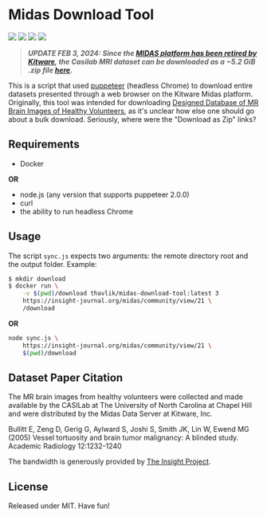 # Midas Download Tool
[<img src="https://img.shields.io/badge/maintenance%20status-as%20is-yellow">](https://github.com/thavlik/t4vd)
[<img src="https://img.shields.io/badge/Language-javascript-lightblue.svg">](https://nodejs.org/en)
[<img src="https://img.shields.io/badge/License-Apache_2.0-orange.svg">](./LICENSE)
[<img src="https://img.shields.io/badge/License-MIT-lightblue.svg">](./LICENSE-MIT)

> ***UPDATE FEB 3, 2024: Since the [MIDAS platform has been retired by Kitware](https://discourse.slicer.org/t/retiring-midas-kitware-com-data-repository/), the Casilab MRI dataset can be downloaded as a ~5.2 GiB .zip file [here](https://casilab-brain-mri.nyc3.digitaloceanspaces.com/casilab-brain-mri-release.zip).***

This is a script that used [puppeteer](https://github.com/puppeteer/puppeteer) (headless Chrome) to download entire datasets presented through a web browser on the Kitware Midas platform. Originally, this tool was intended for downloading [Designed Database of MR Brain Images of Healthy Volunteers](https://www.insight-journal.org/midas/community/view/21), as it's unclear how else one should go about a bulk download. Seriously, where were the "Download as Zip" links?

## Requirements
- Docker

**OR**

- node.js (any version that supports puppeteer 2.0.0)
- curl
- the ability to run headless Chrome

## Usage
The script `sync.js` expects two arguments: the remote directory root and the output folder. Example:

```bash
$ mkdir download
$ docker run \
    -v $(pwd)/download thavlik/midas-download-tool:latest 3
    https://insight-journal.org/midas/community/view/21 \
    /download
```

**OR**

```bash
node sync.js \
    https://insight-journal.org/midas/community/view/21 \
    $(pwd)/download
```

## Dataset Paper Citation
The MR brain images from healthy volunteers were collected and made available by the CASILab at The University of North Carolina at Chapel Hill and were distributed by the Midas Data Server at Kitware, Inc.

Bullitt E, Zeng D, Gerig G, Aylward S, Joshi S, Smith JK, Lin W, Ewend MG (2005) Vessel tortuosity and brain tumor malignancy: A blinded study. Academic Radiology 12:1232-1240

The bandwidth is generously provided by [The Insight Project](https://www.insight-journal.org/).

## License
Released under MIT. Have fun!
